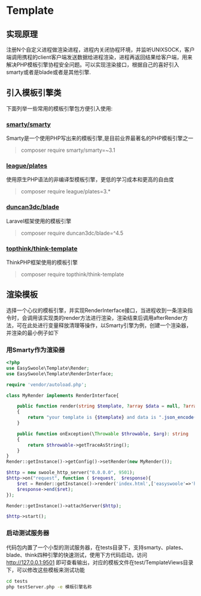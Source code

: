 # Template

## 实现原理
注册N个自定义进程做渲染进程，进程内关闭协程环境，并监听UNIXSOCK，客户端调用携程的client客户端发送数据给进程渲染，进程再返回结果给客户端，用来解决PHP模板引擎协程安全问题。可以实现渲染接口，根据自己的喜好引入smarty或者是blade或者是其他引擎.

## 引入模板引擎类

下面列举一些常用的模板引擎包方便引入使用:

### [smarty/smarty](https://github.com/smarty-php/smarty)

Smarty是一个使用PHP写出来的模板引擎,是目前业界最著名的PHP模板引擎之一

> composer require smarty/smarty=~3.1


### [league/plates](https://github.com/thephpleague/plates)

使用原生PHP语法的非编译型模板引擎，更低的学习成本和更高的自由度

> composer require league/plates=3.*

### [duncan3dc/blade](https://github.com/duncan3dc/blade)

Laravel框架使用的模板引擎

> composer require duncan3dc/blade=^4.5

### [topthink/think-template](https://github.com/top-think/think-template)

ThinkPHP框架使用的模板引擎

> composer require topthink/think-template


## 渲染模板

选择一个心仪的模板引擎，并实现RenderInterface接口，当进程收到一条渲染指令时，会调用该实现类的render方法进行渲染，渲染结束后调用afterRender方法，可在此处进行变量释放清理等操作，以Smarty引擎为例，创建一个渲染器， 并渲染的最小例子如下

### 用Smarty作为渲染器

```php
<?php
use EasySwoole\Template\Render;
use EasySwoole\Template\RenderInterface;

require 'vendor/autoload.php';

class MyRender implements RenderInterface{

    public function render(string $template, ?array $data = null, ?array $options = null): ?string
    {
        return "your template is {$template} and data is ".json_encode($data);
    }

    public function onException(\Throwable $throwable, $arg): string
    {
        return $throwable->getTraceAsString();
    }
}
Render::getInstance()->getConfig()->setRender(new MyRender());

$http = new swoole_http_server("0.0.0.0", 9501);
$http->on("request", function ( $request,  $response){
    $ret = Render::getInstance()->render('index.html',['easyswoole'=>'hello']);
    $response->end($ret);
});

Render::getInstance()->attachServer($http);

$http->start();
```

### 启动测试服务器

代码包内置了一个小型的测试服务器，在tests目录下，支持smarty、plates、blade、think四种引擎的快速测试，使用下方代码启动，访问 http://127.0.0.1:9501 即可查看输出，对应的模板文件在test/TemplateViews目录下，可以修改这些模板来测试功能

```bash
cd tests
php testServer.php -e 模板引擎名称
```